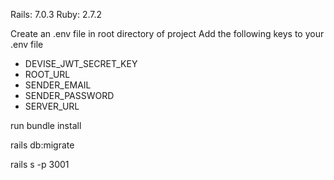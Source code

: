 Rails: 7.0.3
Ruby: 2.7.2

Create an .env file in root directory of project
Add the following keys to your .env file

- DEVISE_JWT_SECRET_KEY
- ROOT_URL
- SENDER_EMAIL
- SENDER_PASSWORD
- SERVER_URL

run bundle install

rails db:migrate

rails s -p 3001
